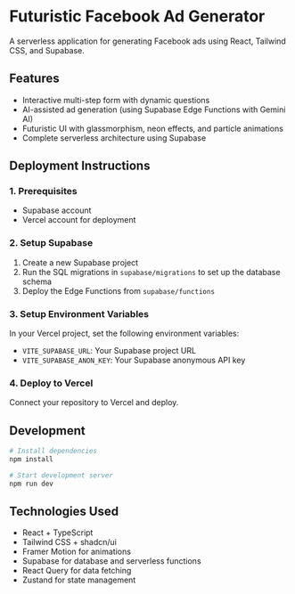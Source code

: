 # Futuristic Facebook Ad Generator

A serverless application for generating Facebook ads using React, Tailwind CSS, and Supabase.

## Features

- Interactive multi-step form with dynamic questions
- AI-assisted ad generation (using Supabase Edge Functions with Gemini AI)
- Futuristic UI with glassmorphism, neon effects, and particle animations
- Complete serverless architecture using Supabase

## Deployment Instructions

### 1. Prerequisites

- Supabase account
- Vercel account for deployment

### 2. Setup Supabase

1. Create a new Supabase project
2. Run the SQL migrations in `supabase/migrations` to set up the database schema
3. Deploy the Edge Functions from `supabase/functions`

### 3. Setup Environment Variables

In your Vercel project, set the following environment variables:
- `VITE_SUPABASE_URL`: Your Supabase project URL
- `VITE_SUPABASE_ANON_KEY`: Your Supabase anonymous API key

### 4. Deploy to Vercel

Connect your repository to Vercel and deploy.

## Development

```bash
# Install dependencies
npm install

# Start development server
npm run dev
```

## Technologies Used

- React + TypeScript
- Tailwind CSS + shadcn/ui
- Framer Motion for animations
- Supabase for database and serverless functions
- React Query for data fetching
- Zustand for state management